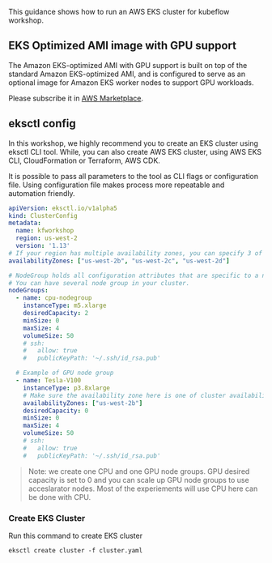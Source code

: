 This guidance shows how to run an AWS EKS cluster for kubeflow workshop.

## EKS Optimized AMI image with GPU support

The Amazon EKS-optimized AMI with GPU support is built on top of the standard Amazon EKS-optimized AMI, and is configured to serve as an optional image for Amazon EKS worker nodes to support GPU workloads.

Please subscribe it in [AWS Marketplace](https://aws.amazon.com/marketplace/pp/B07GRHFXGM).

## eksctl config

In this workshop, we highly recommend you to create an EKS cluster using eksctl CLI tool. While, you can also create AWS EKS cluster, using AWS EKS CLI, CloudFormation or Terraform, AWS CDK.

It is possible to pass all parameters to the tool as CLI flags or configuration file. Using configuration file makes process more repeatable and automation friendly.

```yaml
apiVersion: eksctl.io/v1alpha5
kind: ClusterConfig
metadata:
  name: kfworkshop
  region: us-west-2
  version: '1.13'
# If your region has multiple availability zones, you can specify 3 of them.
availabilityZones: ["us-west-2b", "us-west-2c", "us-west-2d"]

# NodeGroup holds all configuration attributes that are specific to a nodegroup
# You can have several node group in your cluster.
nodeGroups:
  - name: cpu-nodegroup
    instanceType: m5.xlarge
    desiredCapacity: 2
    minSize: 0
    maxSize: 4
    volumeSize: 50
    # ssh:
    #   allow: true
    #   publicKeyPath: '~/.ssh/id_rsa.pub'

  # Example of GPU node group
  - name: Tesla-V100
    instanceType: p3.8xlarge
    # Make sure the availability zone here is one of cluster availability zones.
    availabilityZones: ["us-west-2b"]
    desiredCapacity: 0
    minSize: 0
    maxSize: 4
    volumeSize: 50
    # ssh:
    #   allow: true
    #   publicKeyPath: '~/.ssh/id_rsa.pub'
```
> Note: we create one CPU and one GPU node groups. GPU desired capacity is set to 0 and you can scale up GPU node groups to use acceslarator nodes.
> Most of the experiements will use CPU here can be done with CPU.

### Create EKS Cluster

Run this command to create EKS cluster

```
eksctl create cluster -f cluster.yaml
```